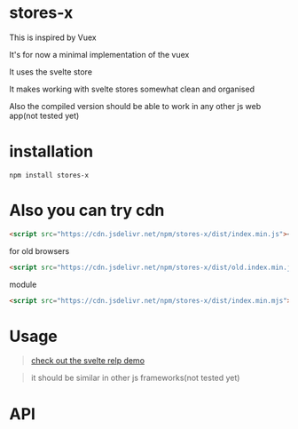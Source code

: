 # stores-x

This is inspired by Vuex

It's for now a minimal implementation of the vuex

It uses the svelte store

It makes working with svelte stores somewhat clean and organised

Also the compiled version should be able to work in any other js web app(not tested yet)

# installation

`npm install stores-x`

# Also you can try cdn

```html
<script src="https://cdn.jsdelivr.net/npm/stores-x/dist/index.min.js"><script>
```

for old browsers

```html
<script src="https://cdn.jsdelivr.net/npm/stores-x/dist/old.index.min.js"><script>
```

module

```html
<script src="https://cdn.jsdelivr.net/npm/stores-x/dist/index.min.mjs"><script>
```

# Usage

> [check out the svelte relp demo](https://svelte.dev/repl/3916c946d06e4289b28992ea625c5092?version=3.31.0)

> it should be similar in other js frameworks(not tested yet)

# API


